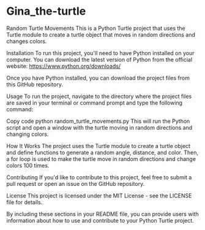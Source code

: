# Gina_the-turtle

Random Turtle Movements
This is a Python Turtle project that uses the Turtle module to create a turtle object that moves in random directions and changes colors.

Installation
To run this project, you'll need to have Python installed on your computer. You can download the latest version of Python from the official website: https://www.python.org/downloads/

Once you have Python installed, you can download the project files from this GitHub repository.

Usage
To run the project, navigate to the directory where the project files are saved in your terminal or command prompt and type the following command:

Copy code
python random_turtle_movements.py
This will run the Python script and open a window with the turtle moving in random directions and changing colors.

How It Works
The project uses the Turtle module to create a turtle object and define functions to generate a random angle, distance, and color. Then, a for loop is used to make the turtle move in random directions and change colors 100 times.

Contributing
If you'd like to contribute to this project, feel free to submit a pull request or open an issue on the GitHub repository.

License
This project is licensed under the MIT License - see the LICENSE file for details.

By including these sections in your README file, you can provide users with information about how to use and contribute to your Python Turtle project.
